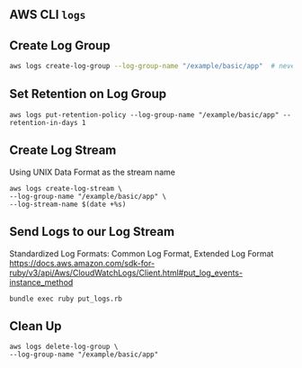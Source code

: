 ## AWS CLI `logs`
## Create Log Group
```sh
aws logs create-log-group --log-group-name "/example/basic/app"  # never expires
```

## Set Retention on Log Group
```shell
aws logs put-retention-policy --log-group-name "/example/basic/app" --retention-in-days 1
```

## Create Log Stream
Using UNIX Data Format as the stream name
```shell
aws logs create-log-stream \
--log-group-name "/example/basic/app" \
--log-stream-name $(date +%s)
```

## Send Logs to our Log Stream
Standardized Log Formats: Common Log Format, Extended Log Format
https://docs.aws.amazon.com/sdk-for-ruby/v3/api/Aws/CloudWatchLogs/Client.html#put_log_events-instance_method
```shell
bundle exec ruby put_logs.rb
```

## Clean Up 
```shell
aws logs delete-log-group \
--log-group-name "/example/basic/app"
```
